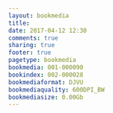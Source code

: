 ```yaml
---
layout: bookmedia
title:
date: 2017-04-12 12:30
comments: true
sharing: true
footer: true
pagetype: bookmedia 
bookmedia: 001-000090
bookindex: 002-000028
bookmediaformat: DJVU
bookmediaquality: 600DPI_BW
bookmediasize: 0.00Gb
---
```

